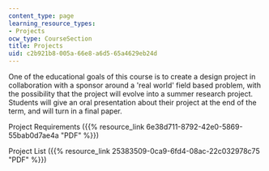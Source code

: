 ```yaml
---
content_type: page
learning_resource_types:
- Projects
ocw_type: CourseSection
title: Projects
uid: c2b921b8-005a-66e8-a6d5-65a4629eb24d
---
```


One of the educational goals of this course is to create a design project in collaboration with a sponsor around a 'real world' field based problem, with the possibility that the project will evolve into a summer research project. Students will give an oral presentation about their project at the end of the term, and will turn in a final paper.

Project Requirements ({{% resource_link 6e38d711-8792-42e0-5869-55bab0d7ae4a "PDF" %}})

Project List ({{% resource_link 25383509-0ca9-6fd4-08ac-22c032978c75 "PDF" %}})